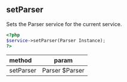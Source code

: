 ## setParser

Sets the Parser service for the current service.

```php
<?php
$service->setParser(Parser Instance);
?>
```

| method | param |
|:-----|:-----:|
| setParser | Parser $Parser |
